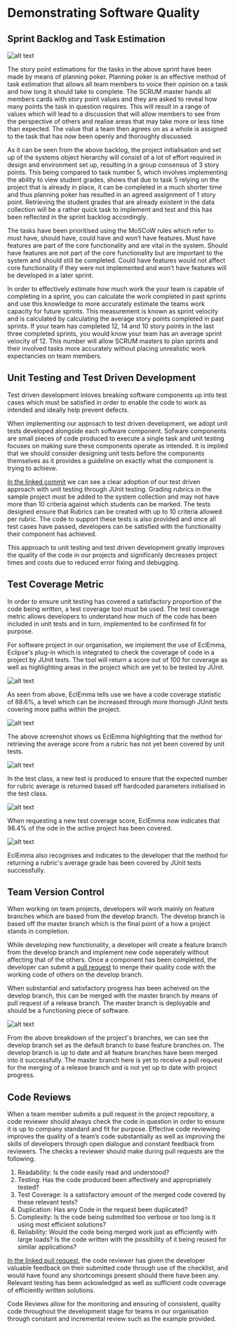 # Demonstrating Software Quality

## Sprint Backlog and Task Estimation
![alt text](https://i.ibb.co/4835g7Z/Screenshot-2021-05-20-at-16-48-06.png "Sprint Backlog")

The story point estimations for the tasks in the above sprint have been made by means of planning poker. Planning poker is an effective method of task estimation that allows all team members to voice their opinion on a task and how long it should take to complete. The SCRUM master hands all members cards with story point values and they are asked to reveal how many points the task in question requires. This will result in a range of values which will lead to a discussion that will allow members to see from the perspective of others and realise areas that may take more or less time than expected. The value that a team then agrees on as a whole is assigned to the task that has now been openly and thoroughly discussed. 

As it can be seen from the above backlog, the project initialisation and set up of the systems object hierarchy will consist of a lot of effort required in design and environment set up, resulting in a group consensus of 3 story points. This being compared to task number 5, which involves implementing the ability to view student grades, shows that due to task 5 relying on the project that is already in place, it can be completed in a much shorter time and thus planning poker has resulted in an agreed assignment of 1 story point. Retrieving the student grades that are already existent in the data collection will be a rather quick task to implement and test and this has been reflected in the sprint backlog accordingly.

The tasks have been prioritised using the MoSCoW rules which refer to must have, should have, could have and won’t have features. Must have features are part of the core functionality and are vital in the system. Should have features are not part of the core functionality but are important to the system and should still be completed. Could have features would not affect core functionality if they were not implemented and won’t have features will be developed in a later sprint.

In order to effectively estimate how much work the your team is capable of completing in a sprint, you can calculate the work completed in past sprints and use this knowledge to more accurately estimate the teams work capacity for future sprints. This measurement is known as sprint velocity and is calculated by calculating the average story points completed in past sprints. If your team has completed 12, 14 and 10 story points in the last three completed sprints, you would know your team has an average sprint velocity of 12. This number will allow SCRUM masters to plan sprints and their involved tasks more accurately without placing unrealistic work expectancies on team members.

## Unit Testing and Test Driven Development

Test driven development inloves breaking software components up into test cases which must be satisfied in order to enable the code to work as intended and ideally help prevent defects.

When implementing our approach to test driven development, we adopt unit tests developed alongside each software component. Sofware components are small pieces of code produced to execute a single task and unit testing focuses on making sure these components operate as intended. It is implied that we should consider designing unit tests before the components themselves as it provides a guideline on exactly what the component is trying to achieve.

[In the linked commit](https://github.com/conallh96/SoftwareQualityDemonstrated/commit/ae674faf643509e4c192a44ad3bb12fb335ac4f5) we can see a clear adoption of our test driven approach with unit testing through JUnit testing. Grading rubrics in the sample project must be added to the system collection and may not have more than 10 criteria against which students can be marked. The tests designed ensure that Rubrics can be created with up to 10 criteria allowed per rubric. The code to support these tests is also provided and once all test cases have passed, developers can be satisfied with the functionality their component has achieved.

This approach to unit testing and test driven development greatly improves the quality of the code in our projects and significanly decreases project times and costs due to reduced error fixing and debugging.

## Test Coverage Metric 

In order to ensure unit testing has covered a satisfactory proportion of the code being written, a test coverage tool must be used. The test coverage metric allows developers to understand how much of the code has been included in unit tests and in turn, implemented to be confirmed fit for purpose.

For software project in our organisation, we implement the use of EclEmma, Eclipse's plug-in which is integrated to check the coverage of code in a project by JUnit tests. The tool will return a score out of 100 for coverage as well as highlighting areas in the project which are yet to be tested by JUnit. 


![alt text](https://i.ibb.co/fXt1XYP/Screenshot-2021-05-20-at-20-48-38.png "Coverage Before Code Tested")

As seen from above, EclEmma tells use we have a code coverage statistic of 88.6%, a level which can be increased through more thorough JUnit tests covering more paths within the project. 

![alt text](https://i.ibb.co/VvBTL0N/Screenshot-2021-05-20-at-20-48-55.png "Code Not Yet Covered")

The above screenshot shows us EclEmma highlighting that the method for retrieving the average score from a rubric has not yet been covered by unit tests.

![alt text](https://i.ibb.co/SJXJGrW/Screenshot-2021-05-20-at-20-49-18.png "New Test Added")

In the test class, a new test is produced to ensure that the expected number for rubric average is returned based off hardcoded parameters initialised in the test class.

![alt text](https://i.ibb.co/j8scRVp/Screenshot-2021-05-20-at-20-49-46.png "Coverage After Code Tested")

When requesting a new test coverage score, EclEmma now indicates that 98.4% of the ode in the active project has been covered. 

![alt text](https://i.ibb.co/NLcjWtH/Screenshot-2021-05-20-at-20-49-55.png "Code Covered")

EclEmma also recognises and indicates to the developer that the method for returning a rubric's average grade has been covered by JUnit tests successfully.

## Team Version Control

When working on team projects, developers will work mainly on feature branches which are based from the develop branch. The develop branch is based off the master branch which is the final point of a how a project stands in completion. 

While developing new functionality, a developer will create a feature branch from the develop branch and implement new code seperately without affecting that of the others. Once a component has been completed, the developer can submit a [pull request](https://github.com/conallh96/SoftwareQualityDemonstrated/pull/3) to merge their quality code with the working code of others on the develop branch. 

When substantial and satisfactory progress has been acheived on the develop branch, this can be merged with the master branch by means of pull request of a release branch. The master branch is deployable and should be a functioning piece of software.

![alt text](https://i.ibb.co/n600gtP/Screenshot-2021-05-21-at-11-45-04.png "Project Branches")

From the above breakdown of the project's branches, we can see the develop branch set as the default branch to base feature branches on. The develop branch is up to date and all feature branches have been merged into it successfully. The master branch here is yet to receive a pull request for the merging of a release branch and is not yet up to date with project progress.

## Code Reviews 

When a team member submits a pull request in the project repository, a code reviewer should always check the code in question in order to ensure it is up to company standard and fit for purpose. Effective code reviewing improves the quality of a team’s code substantially as well as improving the skills of developers through open dialogue and constant feedback from reviewers. The checks a reviewer should make during pull requests are the following. 

1.	Readability: Is the code easily read and understood?
2.	Testing: Has the code produced been affectively and appropriately tested?
3.	Test Coverage: Is a satisfactory amount of the merged code covered by these relevant tests?
4.	Duplication: Has any Code in the request been duplicated?
5.	Complexity: Is the code being submitted too verbose or too long is it using most efficient solutions?
6.	Reliability: Would the code being merged work just as efficiently with large loads? Is the code written with the possibility of it being reused for similar applications?


[In the linked pull request](https://github.com/conallh96/SoftwareQualityDemonstrated/pull/3), the code reviewer has given the developer valuable feedback on their submitted code through use of the checklist, and would have found any shortcomings present should there have been any. Relevant testing has been ackowledged as well as sufficient code coverage of efficiently written solutions.

Code Reviews allow for the monitoring and ensuring of consistent, quality code throughout the development stage for teams in our organisation through constant and incremental review such as the example provided.